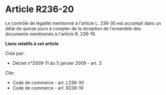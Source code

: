 # Article R236-20

Le contrôle de légalité mentionné à l'article L. 236-30 est accompli dans un délai de quinze jours à compter de la réception
de l'ensemble des documents mentionnés à l'article R. 236-19.

**Liens relatifs à cet article**

_Créé par_:

  - Décret n°2009-11 du 5 janvier 2009 - art. 3

_Cite_:

  - Code de commerce - art. L236-30
  - Code de commerce - art. R236-19
